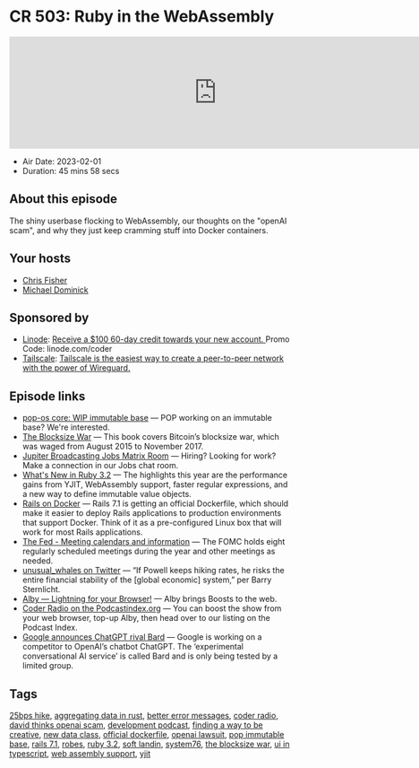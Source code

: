 # CR 503: Ruby in the WebAssembly

<iframe src="https://player.fireside.fm/v2/MLf2ZzhC+HP6dP6Yh?theme=dark" width="740" height="200" frameborder="0" scrolling="no"></iframe>

* Air Date: 2023-02-01
* Duration: 45 mins 58 secs

## About this episode

The shiny userbase flocking to WebAssembly, our thoughts on the "openAI scam", and why they just keep cramming stuff into Docker containers.

## Your hosts
* [Chris Fisher](https://coder.show/hosts/chrislas)
* [Michael Dominick](https://coder.show/hosts/michael)

## Sponsored by

  * [Linode](https://linode.com/coder): [Receive a $100 60-day credit towards your new account. ](https://linode.com/coder) Promo Code: linode.com/coder
  * [Tailscale](https://tailscale.com/coder): [Tailscale is the easiest way to create a peer-to-peer network with the power of Wireguard. ](https://tailscale.com/coder)



## Episode links

  * [pop-os core: WIP immutable base](https://github.com/pop-os/core "pop-os core: WIP immutable base") — POP working on an immutable base? We're interested. 
  * [The Blocksize War](https://www.amazon.com/Blocksize-War-controls-Bitcoins-protocol/dp/B08YQMC2WM "The Blocksize War") — This book covers Bitcoin’s blocksize war, which was waged from August 2015 to November 2017. 
  * [Jupiter Broadcasting Jobs Matrix Room](https://matrix.to/#/%23jobs:jupiterbroadcasting.com "Jupiter Broadcasting Jobs Matrix Room") — Hiring? Looking for work? Make a connection in our Jobs chat room.
  * [What's New in Ruby 3.2](https://nithinbekal.com/posts/ruby-3-2/ "What's New in Ruby 3.2") — The highlights this year are the performance gains from YJIT, WebAssembly support, faster regular expressions, and a new way to define immutable value objects.
  * [Rails on Docker](https://fly.io/ruby-dispatch/rails-on-docker/ "Rails on Docker") — Rails 7.1 is getting an official Dockerfile, which should make it easier to deploy Rails applications to production environments that support Docker. Think of it as a pre-configured Linux box that will work for most Rails applications.
  * [The Fed - Meeting calendars and information](https://www.federalreserve.gov/monetarypolicy/fomccalendars.htm "The Fed - Meeting calendars and information") — The FOMC holds eight regularly scheduled meetings during the year and other meetings as needed. 
  * [unusual_whales on Twitter](https://twitter.com/unusual_whales/status/1619923611166318592 "unusual_whales on Twitter") — “If Powell keeps hiking rates, he risks the entire financial stability of the [global economic] system,” per Barry Sternlicht.
  * [Alby — Lightning for your Browser!](https://getalby.com/ "Alby — Lightning for your Browser!") — Alby brings Boosts to the web. 
  * [Coder Radio on the Podcastindex.org](https://podcastindex.org/podcast/487548 "Coder Radio on the Podcastindex.org") — You can boost the show from your web browser, top-up Alby, then head over to our listing on the Podcast Index.
  * [Google announces ChatGPT rival Bard](https://www.theverge.com/2023/2/6/23588033/google-chatgpt-rival-bard-testing-rollout-features "Google announces ChatGPT rival Bard") — Google is working on a competitor to OpenAI’s chatbot ChatGPT. The ‘experimental conversational AI service’ is called Bard and is only being tested by a limited group. 



## Tags

[25bps hike](https://coder.show/tags/25bps%20hike), [aggregating data in rust](https://coder.show/tags/aggregating%20data%20in%20rust), [better error messages](https://coder.show/tags/better%20error%20messages), [coder radio](https://coder.show/tags/coder%20radio), [david thinks openai scam](https://coder.show/tags/david%20thinks%20openai%20scam), [development podcast](https://coder.show/tags/development%20podcast), [finding a way to be creative](https://coder.show/tags/finding%20a%20way%20to%20be%20creative), [new data class](https://coder.show/tags/new%20data%20class), [official dockerfile](https://coder.show/tags/official%20dockerfile), [openai lawsuit](https://coder.show/tags/openai%20lawsuit), [pop immutable base](https://coder.show/tags/pop%20immutable%20base), [rails 7.1](https://coder.show/tags/rails%207.1), [robes](https://coder.show/tags/robes), [ruby 3.2](https://coder.show/tags/ruby%203.2), [soft landin](https://coder.show/tags/soft%20landin), [system76](https://coder.show/tags/system76), [the blocksize war](https://coder.show/tags/the%20blocksize%20war), [ui in typescript](https://coder.show/tags/ui%20in%20typescript), [web assembly support](https://coder.show/tags/web%20assembly%20support), [yjit](https://coder.show/tags/yjit)